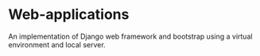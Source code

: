 # Web-applications
An implementation of Django web framework and bootstrap using a virtual environment and local server.
